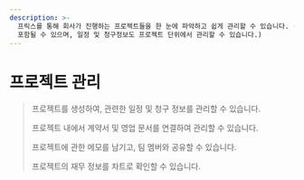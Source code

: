 ```yaml
---
description: >-
  프릭스를 통해 회사가 진행하는 프로젝트들을 한 눈에 파악하고 쉽게 관리할 수 있습니다. (하나의 프로젝트 안에는 여러 계약서/영업문서가
  포함될 수 있으며, 일정 및 청구정보도 프로젝트 단위에서 관리할 수 있습니다.)
---
```


# 프로젝트 관리

> 프로젝트를 생성하여, 관련한 일정 및 청구 정보를 관리할 수 있습니다.&#x20;
>
> 프로젝트 내에서 계약서 및 영업 문서를 연결하여 관리할 수 있습니다.&#x20;
>
> 프로젝트에 관한 메모를 남기고, 팀 멤버와 공유할 수 있습니다.&#x20;
>
> 프로젝트의 재무 정보를 차트로 확인할 수 있습니다.&#x20;

<figure><img src="../.gitbook/assets/image (176).png" alt=""><figcaption></figcaption></figure>
